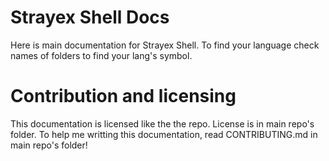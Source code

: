 # Strayex Shell Docs

Here is main documentation for Strayex Shell.
To find your language check names of folders to find your lang's symbol.

# Contribution and licensing

This documentation is licensed like the the repo. License is in main repo's folder.
To help me writting this documentation, read CONTRIBUTING.md in main repo's folder!